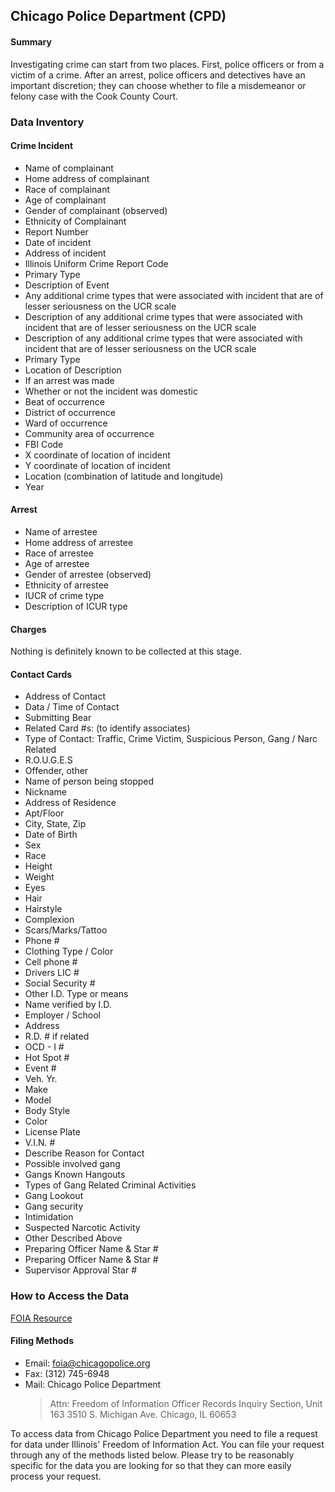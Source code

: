 ## Chicago Police Department (CPD)

#### Summary
Investigating crime can start from two places. First, police officers or from a victim of a crime. After an arrest, police officers and detectives have an important discretion; they can choose whether to file a misdemeanor or felony case with the Cook County Court.  

### Data Inventory

#### Crime Incident
* Name of complainant
* Home address of complainant
* Race of complainant
* Age of complainant
* Gender of complainant (observed)
* Ethnicity of Complainant
* Report Number
* Date of incident
* Address of incident
* Illinois Uniform Crime Report Code
* Primary Type
* Description of Event
* Any additional crime types that were associated with incident that are of lesser seriousness on the UCR scale
* Description of any additional crime types that were associated with incident that are of lesser seriousness on the UCR scale
* Description of any additional crime types that were associated with incident that are of lesser seriousness on the UCR scale
* Primary Type
* Location of Description
* If an arrest was made
* Whether or not the incident was domestic
* Beat of occurrence
* District of occurrence
* Ward of occurrence
* Community area of occurrence
* FBI Code
* X coordinate of location of incident
* Y coordinate of location of incident
* Location (combination of latitude and longitude)
* Year

#### Arrest
* Name of arrestee
* Home address of arrestee
* Race of arrestee
* Age of arrestee
* Gender of arrestee (observed)
* Ethnicity of arrestee
* IUCR of crime type
* Description of ICUR type

#### Charges
Nothing is definitely known to be collected at this stage.  

#### Contact Cards
* Address of Contact
* Data / Time of Contact
* Submitting Bear
* Related Card #s: (to identify associates)
* Type of Contact: Traffic, Crime Victim, Suspicious Person, Gang / Narc Related 
* R.O.U.G.E.S
* Offender, other
* Name of person being stopped
* Nickname
* Address of Residence
* Apt/Floor
* City, State, Zip
* Date of Birth
* Sex
* Race
* Height
* Weight
* Eyes
* Hair
* Hairstyle
* Complexion
* Scars/Marks/Tattoo
* Phone #
* Clothing Type / Color
* Cell phone #
* Drivers LIC #
* Social Security #
* Other I.D. Type or means
* Name verified by I.D.
* Employer / School
* Address
* R.D. # if related
* OCD - I #
* Hot Spot #
* Event #
* Veh. Yr.
* Make
* Model
* Body Style
* Color
* License Plate
* V.I.N. #
* Describe Reason for Contact
* Possible involved gang
* Gangs Known Hangouts
* Types of Gang Related Criminal Activities
* Gang Lookout
* Gang security
* Intimidation
* Suspected Narcotic Activity
* Other Described Above
* Preparing Officer Name & Star #
* Preparing Officer Name & Star #
* Supervisor Approval Star #    

### How to Access the Data
[FOIA Resource](https://portal.chicagopolice.org/portal/page/portal/ClearPath/About%20CPD/Freedom%20of%20Information%20Act%20%28FOIA%29)  


#### Filing Methods
* Email: foia@chicagopolice.org
* Fax: (312) 745-6948
* Mail: Chicago Police Department
    > Attn: Freedom of Information Officer
    > Records Inquiry Section, Unit 163
    > 3510 S. Michigan Ave.
    > Chicago, IL 60653  
    
To access data from Chicago Police Department you need to file a request for data under Illinois' Freedom of Information Act. You can file your request through any of the methods listed below. Please try to be reasonably specific for the data you are looking for so that they can more easily process your request.                                                                                        